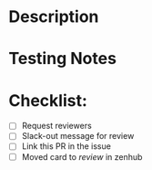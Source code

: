 <!--- Remember to connect this PR to a relevant issue on Zenhub! -->

# Description

<!--- include a summary of the change and what it fixes. -->

<!--- Fixes # paste issue link here, but really you should connect it on Zenhub! <3 -->

<!--- If there is a relevant Janis PR, link it here -->
<!--- [Janis Related Pull Request Link]() -->

# Testing Notes

<!--- ... how can this be tested ? -->

<!--- deployed links if you have them --> 

# Checklist:
- [ ] Request reviewers
- [ ] Slack-out message for review
- [ ] Link this PR in the issue
- [ ] Moved card to *review* in zenhub
